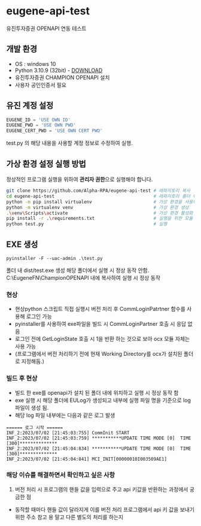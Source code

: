 # eugene-api-test
유진투자증권 OPENAPI 연동 테스트

## 개발 환경
- OS : windows 10
- Python 3.10.9 (32bit) - [DOWNLOAD](https://www.python.org/ftp/python/3.10.9/python-3.10.9.exe)
- 유진투자증권 CHAMPION OPENAPI 설치
- 사용자 공인인증서 필요

## 유진 계정 설정
```python:test.py
EUGENE_ID = 'USE OWN ID'
EUGENE_PWD = 'USE OWN PWD'
EUGENE_CERT_PWD = 'USE OWN CERT PWD'
```
test.py 의 해당 내용을 사용할 계정 정보로 수정하여 실행.

## 가상 환경 설정 실행 방법
정상적인 프로그램 실행을 위하여 **관리자 권한**으로 실행해야 합니다.
```bash
git clone https://github.com/Alpha-RPA/eugene-api-test # 레파지토리 복사
cd eugene-api-test                                     # 레파지토리 폴더 이동
python -m pip install virtualenv                       # 가상 환경을 사용하기 위한 모듈 설치, python path가 python3.10.9 32bit 임을 분명하게 해야합니다.
python -m virtualenv venv                              # 가상 환경 생성
.\venv\Scripts\activate                                # 가상 환경 활성화
pip install -r .\requirements.txt                      # 실행을 위한 모듈 설치
python test.py                                         # 실행
```

## EXE 생성
```
pyinstaller -F --uac-admin .\test.py
```
폴더 내 dist/test.exe 생성
해당 폴더에서 실행 시 정상 동작 안함.
C:\EugeneFN\ChampionOPENAPI 내에 복사하여 실행 시 정상 동작


### 현상 
- 현상python 스크립트 직접 실행시 버전 처리 후 CommLoginPatrtner 함수를 사용해 로그인 가능
- pyinstaller를 사용하여 exe파일을 빌드 시 CommLoginPartner 호출 시 응답 없음
- 로그인 전에 GetLoginState 호출 시 1을 반환 하는 것으로 보아 ocx 모듈 자체는 사용 가능
- (프로그램에서 버전 처리하기 전에 현재 Working Directory를 ocx가 설치된 폴더로 지정해둠.)

### 빌드 후 현상
- 빌드 한 exe를 openapi가 설치 된 폴더 내에 위치하고 실행 시 정상 동작 함
- exe 실행 시 해당 폴더에 EULog가 생성되고 내부에 실행 파일 명을 기준으로 log 파일이 생성 됨.
- 해당 log 파일 내부에는 다음과 같은 로그 발생
```
====== 로그 시작 ======
INF_2:2023/07/02 [21:45:03:755] CommInit START
INF_2:2023/07/02 [21:45:03:759] ***********UPDATE TIME MODE [0]  TIME [300]**************
INF_2:2023/07/02 [21:45:04:834] ***********UPDATE TIME MODE [0]  TIME [300]**************
INF_2:2023/07/02 [21:45:04:841] MCI_INIT[00000010I003509AE1]
```

### 해당 이슈를 해결하면서 확인하고 싶은 사항
1. 버전 처리 시 프로그램의 핸들 값을 입력으로 주고 api 키값을 반환하는 과정에서 궁금한 점
- 동작할 때마다 핸들 값이 달라지게 이를 버전 처리 프로그램에서 api 키 값을 보내기 위한 주소 참고 용 말고 다른 별도의 처리를 하는지
